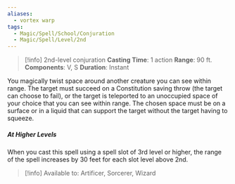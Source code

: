 ```yaml
---
aliases:
  - vortex warp
tags:
  - Magic/Spell/School/Conjuration
  - Magic/Spell/Level/2nd
---
```

>[!info]
>2nd-level conjuration
>**Casting Time**: 1 action
>**Range**: 90 ft.
>**Components**: V, S
>**Duration**: Instant

You magically twist space around another creature you can see within range. The target must succeed on a Constitution saving throw (the target can choose to fail), or the target is teleported to an unoccupied space of your choice that you can see within range. The chosen space must be on a surface or in a liquid that can support the target without the target having to squeeze.
##### At Higher Levels
When you cast this spell using a spell slot of 3rd level or higher, the range of the spell increases by 30 feet for each slot level above 2nd.<br>
>[!info] Available to:
>Artificer, Sorcerer, Wizard